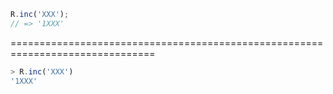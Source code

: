 ```javascript
R.inc('XXX');
// => '1XXX'
```

===============================================================================

```javascript
> R.inc('XXX')
'1XXX'
```
